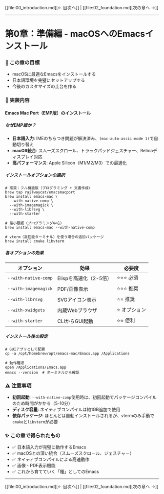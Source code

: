 [[file:00_introduction.md][← 目次へ]] | [[file:02_foundation.md][次の章へ →]]

---

# 第0章：準備編 - macOSへのEmacsインストール

### 🎯 この章の目標
- macOSに最適なEmacsをインストールする
- 日本語環境を完璧にセットアップする
- 今後のカスタマイズの土台を作る

### 📝 実装内容

#### Emacs Mac Port（EMP版）のインストール

##### なぜEMP版か？
- **日本語入力**: IMEのちらつき問題が解決済み、`(mac-auto-ascii-mode 1)`で自動切り替え
- **macOS統合**: スムーズスクロール、トラックパッドジェスチャー、Retinaディスプレイ対応
- **高パフォーマンス**: Apple Silicon（M1/M2/M3）での最適化

##### インストールオプションの選択

```shell
# 推奨：フル機能版（プログラミング + 文書作成）
brew tap railwaycat/emacsmacport
brew install emacs-mac \
  --with-native-comp \
  --with-imagemagick \
  --with-librsvg \
  --with-starter

# 最小限版（プログラミング中心）
brew install emacs-mac --with-native-comp

# vterm（高性能ターミナル）を使う場合の追加パッケージ
brew install cmake libvterm
```

##### 各オプションの効果
| オプション | 効果 | 必要度 |
|-----------|------|--------|
| `--with-native-comp` | Elispを高速化（2-5倍） | ⭐⭐⭐ 必須 |
| `--with-imagemagick` | PDF/画像表示 | ⭐⭐⭐ 推奨 |
| `--with-librsvg` | SVGアイコン表示 | ⭐⭐ 推奨 |
| `--with-xwidgets` | 内蔵Webブラウザ | ⭐ オプション |
| `--with-starter` | CLIからGUI起動 | ⭐⭐ 便利 |

##### インストール後の設定

```shell
# GUIアプリとして配置
cp -a /opt/homebrew/opt/emacs-mac/Emacs.app /Applications

# 動作確認
open /Applications/Emacs.app
emacs --version  # ターミナルから確認
```

### ⚠️ 注意事項
- **初回起動**: `--with-native-comp`使用時は、初回起動でパッケージコンパイルのため時間がかかる（5-10分）
- **ディスク容量**: ネイティブコンパイルは約1GB追加で使用
- **依存パッケージ**: ほとんどは自動インストールされるが、vtermのみ手動で`cmake`と`libvterm`が必要

### ✨ この章で得られたもの
- ✅ 日本語入力が完璧に動作するEmacs
- ✅ macOSとの深い統合（スムーズスクロール、ジェスチャー）
- ✅ ネイティブコンパイルによる高速動作
- ✅ 画像・PDF表示機能
- ✅ これから育てていく「種」としてのEmacs

---

[[file:00_introduction.md][← 目次へ]] | [[file:02_foundation.md][次の章へ →]]